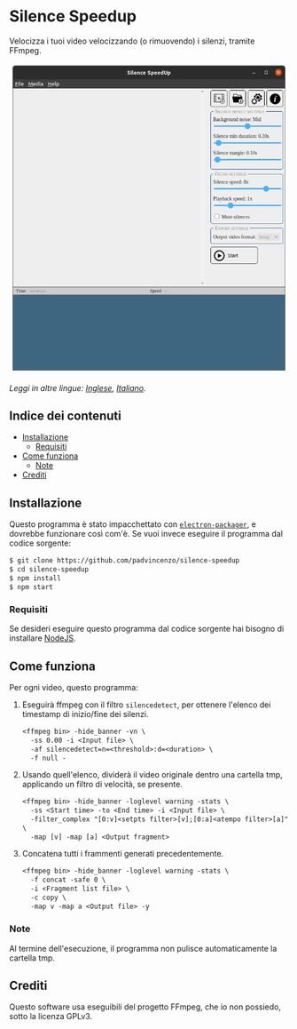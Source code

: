# Silence Speedup
Velocizza i tuoi video velocizzando (o rimuovendo) i silenzi, tramite FFmpeg.

![Schermata principale](assets/screenshots/homescreen.png)

*Leggi in altre lingue: [Inglese](README.md), [Italiano](README.it.md).*

## Indice dei contenuti
  - [Installazione](#installazione)
    - [Requisiti](#requisiti)
  - [Come funziona](#come-funziona)
    - [Note](#note)
  - [Crediti](#crediti)

## Installazione
Questo programma è stato impacchettato con [``electron-packager``](https://electron.github.io/electron-packager/master/), e dovrebbe funzionare così com'è. Se vuoi invece eseguire il programma dal codice sorgente:

```
$ git clone https://github.com/padvincenzo/silence-speedup
$ cd silence-speedup
$ npm install
$ npm start
```

### Requisiti
Se desideri eseguire questo programma dal codice sorgente hai bisogno di installare [NodeJS](https://nodejs.org/en/).

## Come funziona
Per ogni video, questo programma:

1. Eseguirà ffmpeg con il filtro ``silencedetect``, per ottenere l'elenco dei timestamp di inizio/fine dei silenzi.

    ```
    <ffmpeg bin> -hide_banner -vn \
      -ss 0.00 -i <Input file> \
      -af silencedetect=n=<threshold>:d=<duration> \
      -f null -
    ```

2. Usando quell'elenco, dividerà il video originale dentro una cartella tmp, applicando un filtro di velocità, se presente.

    ```
    <ffmpeg bin> -hide_banner -loglevel warning -stats \
      -ss <Start time> -to <End time> -i <Input file> \
      -filter_complex "[0:v]<setpts filter>[v];[0:a]<atempo filter>[a]" \
      -map [v] -map [a] <Output fragment>
    ```

3. Concatena tutti i frammenti generati precedentemente.

    ```
    <ffmpeg bin> -hide_banner -loglevel warning -stats \
      -f concat -safe 0 \
      -i <Fragment list file> \
      -c copy \
      -map v -map a <Output file> -y
    ```

### Note
Al termine dell'esecuzione, il programma non pulisce automaticamente la cartella tmp.

## Crediti
Questo software usa eseguibili del progetto FFmpeg, che io non possiedo, sotto la licenza GPLv3.
